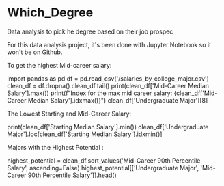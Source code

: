 # Which_Degree
Data analysis to pick he degree based on their job prospec

For this data analysis project, it's been done with Jupyter Notebook so it won't be on Github.


To get the highest Mid-career salary:

import pandas as pd
df = pd.read_csv('/salaries_by_college_major.csv')
clean_df = df.dropna()
clean_df.tail()
print(clean_df['Mid-Career Median Salary'].max())
print(f"Index for the max mid career salary: {clean_df['Mid-Career Median Salary'].idxmax()}")
clean_df['Undergraduate Major'][8]


The Lowest Starting and Mid-Career Salary:

print(clean_df['Starting Median Salary'].min())
clean_df['Undergraduate Major'].loc[clean_df['Starting Median Salary'].idxmin()]


Majors with the Highest Potential :

highest_potential = clean_df.sort_values('Mid-Career 90th Percentile Salary', ascending=False)
highest_potential[['Undergraduate Major', 'Mid-Career 90th Percentile Salary']].head()

